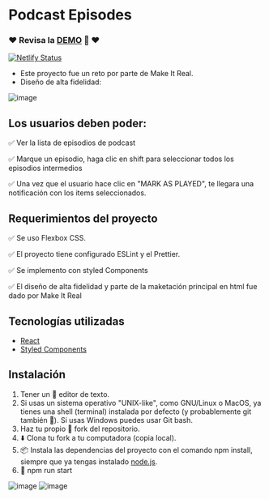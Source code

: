 # Podcast Episodes
### ❤️ Revisa la [DEMO](https://podcast-episode.netlify.app/) 👀 ❤️
[![Netlify Status](https://api.netlify.com/api/v1/badges/2a7a4fc1-18c9-4c2b-89ab-81fe0efc5b92/deploy-status)](https://app.netlify.com/sites/podcast-episode/deploys)

* Este proyecto fue un reto por parte de Make It Real.
* Diseño de alta fidelidad:

![image](https://user-images.githubusercontent.com/47750079/148664488-6319a2fd-1492-46e2-bfec-fafaadeec435.png)


## Los usuarios deben poder:

✅  Ver la lista de episodios de podcast

✅  Marque un episodio, haga clic en shift para seleccionar todos los episodios intermedios

✅ Una vez que el usuario hace clic en "MARK AS PLAYED", te llegara una notificación con los items seleccionados.

## Requerimientos del proyecto

✅ Se uso Flexbox CSS.

✅ El proyecto tiene configurado ESLint y el Prettier.

✅ Se implemento con styled Components

✅ El diseño de alta fidelidad y parte de la maketación principal en html fue dado por Make It Real


## Tecnologías utilizadas

 * [React](https://es.reactjs.org/)
 * [Styled Components](https://styled-components.com/)

##  Instalación
1) Tener un 📝 editor de texto.
2) Si usas un sistema operativo "UNIX-like", como GNU/Linux o MacOS, ya tienes una shell (terminal) instalada por defecto (y probablemente git también 🐧). Si usas Windows puedes usar Git bash.
3) Haz tu propio 🍴 fork del repositorio.
4) ⬇️ Clona tu fork a tu computadora (copia local).
5) 📦 Instala las dependencias del proyecto con el comando npm install, siempre que ya tengas instalado [node.js](https://nodejs.org/es/).
6) 🚀 npm run start



![image](https://user-images.githubusercontent.com/47750079/147318587-87660328-2dce-4ead-bd9f-972151e450b0.png)
![image](https://user-images.githubusercontent.com/47750079/147844782-d7738ed2-08c3-495c-bfdf-fee72404e208.png)
